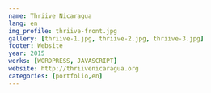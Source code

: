 ```yaml
---
name: Thriive Nicaragua
lang: en
img_profile: thriive-front.jpg
gallery: [thriive-1.jpg, thriive-2.jpg, thriive-3.jpg]
footer: Website
year: 2015
works: [WORDPRESS, JAVASCRIPT]
website: http://thriivenicaragua.org
categories: [portfolio,en]
---
```

